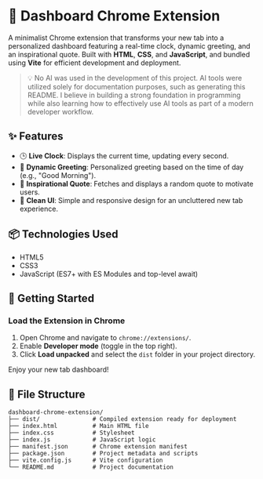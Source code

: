 # 🧭 Dashboard Chrome Extension

A minimalist Chrome extension that transforms your new tab into a personalized dashboard featuring a real-time clock, dynamic greeting, and an inspirational quote. Built with **HTML**, **CSS**, and **JavaScript**, and bundled using **Vite** for efficient development and deployment.

> 💡 No AI was used in the development of this project. AI tools were utilized solely for documentation purposes, such as generating this README. I believe in building a strong foundation in programming while also learning how to effectively use AI tools as part of a modern developer workflow.

## ✨ Features

- 🕒 **Live Clock**: Displays the current time, updating every second.
- 👋 **Dynamic Greeting**: Personalized greeting based on the time of day (e.g., "Good Morning").
- 💬 **Inspirational Quote**: Fetches and displays a random quote to motivate users.
- 🎨 **Clean UI**: Simple and responsive design for an uncluttered new tab experience.

## 📦 Technologies Used

- HTML5
- CSS3
- JavaScript (ES7+ with ES Modules and top-level await)

## 🚀 Getting Started

### Load the Extension in Chrome

1. Open Chrome and navigate to `chrome://extensions/`.
2. Enable **Developer mode** (toggle in the top right).
3. Click **Load unpacked** and select the `dist` folder in your project directory.

Enjoy your new tab dashboard!

## 📁 File Structure

```
dashboard-chrome-extension/
├── dist/               # Compiled extension ready for deployment
├── index.html          # Main HTML file
├── index.css           # Stylesheet
├── index.js            # JavaScript logic
├── manifest.json       # Chrome extension manifest
├── package.json        # Project metadata and scripts
├── vite.config.js      # Vite configuration
└── README.md           # Project documentation
```
